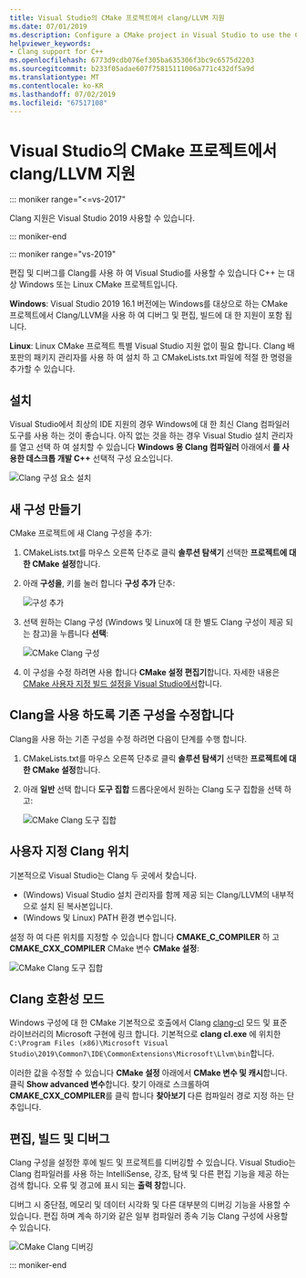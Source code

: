 ```yaml
---
title: Visual Studio의 CMake 프로젝트에서 clang/LLVM 지원
ms.date: 07/01/2019
ms.description: Configure a CMake project in Visual Studio to use the Clang/LLVM toolchain.
helpviewer_keywords:
- Clang support for C++
ms.openlocfilehash: 6773d9cdb076ef305ba635306f3bc9c6575d2203
ms.sourcegitcommit: b233f05adae607f75815111006a771c432df5a9d
ms.translationtype: MT
ms.contentlocale: ko-KR
ms.lasthandoff: 07/02/2019
ms.locfileid: "67517108"
---
```

# <a name="clangllvm-support-in-visual-studio-cmake-projects"></a>Visual Studio의 CMake 프로젝트에서 clang/LLVM 지원

::: moniker range="<=vs-2017"

Clang 지원은 Visual Studio 2019 사용할 수 있습니다.

::: moniker-end

::: moniker range="vs-2019"

편집 및 디버그를 Clang를 사용 하 여 Visual Studio를 사용할 수 있습니다 C++ 는 대상 Windows 또는 Linux CMake 프로젝트입니다.

**Windows**: Visual Studio 2019 16.1 버전에는 Windows를 대상으로 하는 CMake 프로젝트에서 Clang/LLVM을 사용 하 여 디버그 및 편집, 빌드에 대 한 지원이 포함 됩니다. 

**Linux**: Linux CMake 프로젝트 특별 Visual Studio 지원 없이 필요 합니다. Clang 배포판의 패키지 관리자를 사용 하 여 설치 하 고 CMakeLists.txt 파일에 적절 한 명령을 추가할 수 있습니다.

## <a name="install"></a>설치

Visual Studio에서 최상의 IDE 지원의 경우 Windows에 대 한 최신 Clang 컴파일러 도구를 사용 하는 것이 좋습니다. 아직 없는 것을 하는 경우 Visual Studio 설치 관리자를 열고 선택 하 여 설치할 수 있습니다 **Windows 용 Clang 컴파일러** 아래에서 **를 사용한 데스크톱 개발 C++**  선택적 구성 요소입니다.

![Clang 구성 요소 설치](media/clang-install-vs2019.png)

## <a name="create-a-new-configuration"></a>새 구성 만들기

CMake 프로젝트에 새 Clang 구성을 추가:

1. CMakeLists.txt를 마우스 오른쪽 단추로 클릭 **솔루션 탐색기** 선택한 **프로젝트에 대 한 CMake 설정**합니다.

1. 아래 **구성을**, 키를 눌러 합니다 **구성 추가** 단추:

   ![구성 추가](media/cmake-add-config-icon.png)

1. 선택 원하는 Clang 구성 (Windows 및 Linux에 대 한 별도 Clang 구성이 제공 되는 참고)을 누릅니다 **선택**:

   ![CMake Clang 구성](media/cmake-clang-configuration.png)

1. 이 구성을 수정 하려면 사용 합니다 **CMake 설정 편집기**합니다. 자세한 내용은 [CMake 사용자 지정 빌드 설정을 Visual Studio에서](customize-cmake-settings.md)합니다.

## <a name="modify-an-existing-configuration-to-use-clang"></a>Clang을 사용 하도록 기존 구성을 수정합니다

Clang을 사용 하는 기존 구성을 수정 하려면 다음이 단계를 수행 합니다.

1. CMakeLists.txt를 마우스 오른쪽 단추로 클릭 **솔루션 탐색기** 선택한 **프로젝트에 대 한 CMake 설정**합니다.

1. 아래 **일반** 선택 합니다 **도구 집합** 드롭다운에서 원하는 Clang 도구 집합을 선택 하 고:

   ![CMake Clang 도구 집합](media/cmake-clang-toolset.png)

## <a name="custom-clang-locations"></a>사용자 지정 Clang 위치

기본적으로 Visual Studio는 Clang 두 곳에서 찾습니다.

- (Windows) Visual Studio 설치 관리자를 함께 제공 되는 Clang/LLVM의 내부적으로 설치 된 복사본입니다.
- (Windows 및 Linux) PATH 환경 변수입니다.

설정 하 여 다른 위치를 지정할 수 있습니다 합니다 **CMAKE_C_COMPILER** 하 고 **CMAKE_CXX_COMPILER** CMake 변수 **CMake 설정**:

![CMake Clang 도구 집합](media/clang-location-cmake.png)

## <a name="clang-compatibility-modes"></a>Clang 호환성 모드

Windows 구성에 대 한 CMake 기본적으로 호출에서 Clang [clang-cl](https://llvm.org/devmtg/2014-04/PDFs/Talks/clang-cl.pdf) 모드 및 표준 라이브러리의 Microsoft 구현에 링크 합니다. 기본적으로 **clang cl.exe** 에 위치한 `C:\Program Files (x86)\Microsoft Visual Studio\2019\Common7\IDE\CommonExtensions\Microsoft\Llvm\bin`합니다.

 이러한 값을 수정할 수 있습니다 **CMake 설정** 아래에서 **CMake 변수 및 캐시**합니다. 클릭 **Show advanced 변수**합니다. 찾기 아래로 스크롤하여 **CMAKE_CXX_COMPILER**를 클릭 합니다 **찾아보기** 다른 컴파일러 경로 지정 하는 단추입니다.

## <a name="edit-build-and-debug"></a>편집, 빌드 및 디버그

Clang 구성을 설정한 후에 빌드 및 프로젝트를 디버깅할 수 있습니다. Visual Studio는 Clang 컴파일러를 사용 하는 IntelliSense, 강조, 탐색 및 다른 편집 기능을 제공 하는 검색 합니다. 오류 및 경고에 표시 되는 **출력 창**합니다.

디버그 시 중단점, 메모리 및 데이터 시각화 및 다른 대부분의 디버깅 기능을 사용할 수 있습니다. 편집 하며 계속 하기와 같은 일부 컴파일러 종속 기능 Clang 구성에 사용할 수 있습니다.

![CMake Clang 디버깅](media/clang-debug-visualize.png)

::: moniker-end
